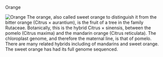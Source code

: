 Orange

![Orange](https://en.wikipedia.org/wiki/Orange_(fruit)#/media/File:Oranges_-_whole-halved-segment.jpg)
The orange, also called sweet orange to distinguish it from the bitter orange (Citrus × aurantium), is the fruit of a tree in the family Rutaceae. Botanically, this is the hybrid Citrus × sinensis, between the pomelo (Citrus maxima) and the mandarin orange (Citrus reticulata). The chloroplast genome, and therefore the maternal line, is that of pomelo. There are many related hybrids including of mandarins and sweet orange. The sweet orange has had its full genome sequenced.
